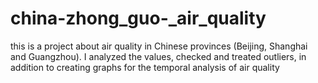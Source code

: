 # china-zhong_guo-_air_quality
this is a project about air quality in Chinese provinces (Beijing, Shanghai and Guangzhou). I analyzed the values, checked and treated outliers, in addition to creating graphs for the temporal analysis of air quality
